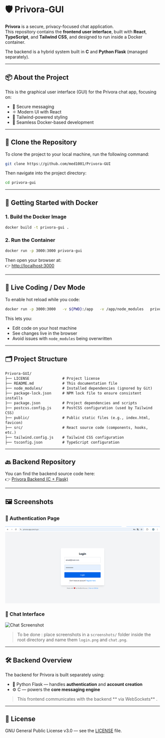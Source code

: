 
# 🛡️ Privora-GUI

**Privora** is a secure, privacy-focused chat application.  
This repository contains the **frontend user interface**, built with **React**, **TypeScript**, and **Tailwind CSS**, and designed to run inside a Docker container.

The backend is a hybrid system built in **C** and **Python Flask** (managed separately).

---

## 📦 About the Project

This is the graphical user interface (GUI) for the Privora chat app, focusing on:

- 💬 Secure messaging
- ⚛️ Modern UI with React
- 🎨 Tailwind-powered styling
- 🐳 Seamless Docker-based development

---

## 🔄 Clone the Repository

To clone the project to your local machine, run the following command:

```bash
git clone https://github.com/med1001/Privora-GUI
```

Then navigate into the project directory:

```bash
cd privora-gui
```

---

## 🐳 Getting Started with Docker

### 1. Build the Docker Image

```bash
docker build -t privora-gui .
```

### 2. Run the Container

```bash
docker run -p 3000:3000 privora-gui
```

Then open your browser at:  
👉 [http://localhost:3000](http://localhost:3000)

---

## 🔁 Live Coding / Dev Mode

To enable hot reload while you code:

```bash
docker run -p 3000:3000   -v ${PWD}:/app   -v /app/node_modules   privora-gui
```

This lets you:
- Edit code on your host machine
- See changes live in the browser
- Avoid issues with `node_modules` being overwritten

---

## 🗂️ Project Structure

```
Privora-GUI/
├── LICENSE               # Project license
├── README.md             # This documentation file
├── node_modules/         # Installed dependencies (ignored by Git)
├── package-lock.json     # NPM lock file to ensure consistent installs
├── package.json          # Project dependencies and scripts
├── postcss.config.js     # PostCSS configuration (used by Tailwind CSS)
├── public/               # Public static files (e.g., index.html, favicon)
├── src/                  # React source code (components, hooks, etc.)
├── tailwind.config.js    # Tailwind CSS configuration
├── tsconfig.json         # TypeScript configuration
```

---

## 🔙 Backend Repository

You can find the backend source code here:  
👉 [Privora Backend (C + Flask)](https://github.com/med1001/Privora)

---

## 🖼️ Screenshots

### 🔐 Authentication Page

![Login Screenshot](screenshots/login.png)

### 💬 Chat Interface

![Chat Screenshot](screenshots/chat.png)

> To be done : place screenshots in a `screenshots/` folder inside the root directory and name them `login.png` and `chat.png`.

---

## 🛠️ Backend Overview

The backend for Privora is built separately using:

- 🐍 Python Flask — handles **authentication** and **account creation**
- ⚙️ C — powers the **core messaging engine**

> This frontend communicates with the backend ** via WebSockets** .

---

## 📄 License

GNU General Public License v3.0 — see the [LICENSE](./LICENSE) file.
